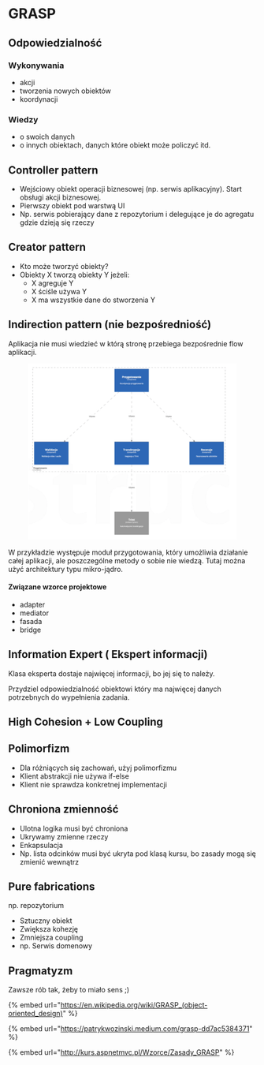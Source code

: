 # GRASP

## Odpowiedzialność

### Wykonywania

* akcji
* tworzenia nowych obiektów
* koordynacji

### Wiedzy

* o swoich danych
* o innych obiektach, danych które obiekt może policzyć itd.

## Controller pattern

* Wejściowy obiekt operacji biznesowej (np. serwis aplikacyjny). Start obsługi akcji biznesowej.
* Pierwszy obiekt pod warstwą UI
* Np. serwis pobierający dane z repozytorium i delegujące je do agregatu gdzie dzieją się rzeczy

## Creator pattern

* Kto może tworzyć obiekty?
* Obiekty X tworzą obiekty Y jeżeli:
  * X agreguje Y
  * X ściśle używa Y
  * X ma wszystkie dane do stworzenia Y

## Indirection pattern (nie bezpośredniość)

Aplikacja nie musi wiedzieć w którą stronę przebiega bezpośrednie flow aplikacji.

<figure><img src="../.gitbook/assets/Zrzut ekranu 2022-10-10 o 17.18.34.png" alt=""><figcaption></figcaption></figure>

W przykładzie występuje moduł przygotowania, który umożliwia działanie całej aplikacji, ale poszczególne metody o sobie nie wiedzą. Tutaj można użyć architektury typu mikro-jądro.

#### Związane wzorce projektowe

* adapter
* mediator
* fasada
* bridge

## Information Expert ( Ekspert informacji)

Klasa eksperta dostaje najwięcej informacji, bo jej się to należy.

Przydziel odpowiedzialność obiektowi który ma najwięcej danych potrzebnych do wypełnienia zadania.

## High Cohesion + Low Coupling

## Polimorfizm

* Dla różniących się zachowań, użyj polimorfizmu
* Klient abstrakcji nie używa if-else
* Klient nie sprawdza konkretnej implementacji

## Chroniona zmienność

* Ulotna logika musi być chroniona
* Ukrywamy zmienne rzeczy
* Enkapsulacja
* Np. lista odcinków musi być ukryta pod klasą kursu, bo zasady mogą się zmienić wewnątrz

## Pure fabrications

np. repozytorium

* Sztuczny obiekt&#x20;
* Zwiększa kohezję
* Zmniejsza coupling
* np. Serwis domenowy

## Pragmatyzm

Zawsze rób tak, żeby to miało sens ;)



{% embed url="https://en.wikipedia.org/wiki/GRASP_(object-oriented_design)" %}

{% embed url="https://patrykwozinski.medium.com/grasp-dd7ac5384371" %}

{% embed url="http://kurs.aspnetmvc.pl/Wzorce/Zasady_GRASP" %}

